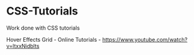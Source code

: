 # CSS-Tutorials
Work done with CSS tutorials

Hover Effects Grid - Online Tutorials  - https://www.youtube.com/watch?v=ltxxNidblts
